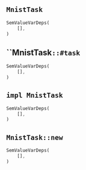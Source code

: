 ## `MnistTask`

```rust
SemValueVarDeps(
    [],
)
```

## ``MnistTask`::#task`

```rust
SemValueVarDeps(
    [],
)
```

## `impl MnistTask`

```rust
SemValueVarDeps(
    [],
)
```

## `MnistTask::new`

```rust
SemValueVarDeps(
    [],
)
```
